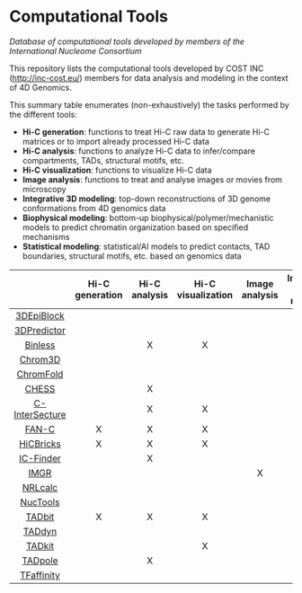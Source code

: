 # Computational Tools
*Database of computational tools developed by members of the International Nucleome Consortium*

This repository lists the computational tools developed by COST INC (http://inc-cost.eu/) members for data analysis and modeling in the context of 4D Genomics.

This summary table enumerates (non-exhaustively) the tasks performed by the different tools:
- **Hi-C generation**: functions to treat Hi-C raw data to generate Hi-C matrices or to import already processed Hi-C data 
- **Hi-C analysis**: functions to analyze Hi-C data to infer/compare compartments, TADs, structural motifs, etc. 
- **Hi-C visualization**: functions to visualize Hi-C data 
- **Image analysis**: functions to treat and analyse images or movies from microscopy 
- **Integrative 3D modeling**: top-down reconstructions of 3D genome conformations from 4D genomics data 
- **Biophysical modeling**: bottom-up biophysical/polymer/mechanistic models to predict chromatin organization based on specified mechanisms 
- **Statistical modeling**: statistical/AI models to predict contacts, TAD boundaries, structural motifs, etc. based on genomics data

|   | Hi-C generation | Hi-C analysis | Hi-C visualization | Image analysis | Integrative 3D modeling | Biophysical modeling | Statistical modeling |
| :---------: | :----: |:----: |:----: |:----: |:----: |:----: |:----: |
| [3DEpiBlock](3DEpiBlock.md) |  |  | | | | X| |
| [3DPredictor](3DPredictor.md) |  |  | | | | |X |
| [Binless](Binless.md) |  | X |X | | | | |
| [Chrom3D](Chrom3D.md) |  |  | | |X | | |
|[ChromFold](ChromFold.md)| |  | | | | X| |
|[CHESS](CHESS.md)| | X | | | | | |
|[C-InterSecture](C-InterSecture.md)|  |X |X| | | | |
|[FAN-C](FAN-C.md) | X | X |X | | | | |
|[HiCBricks](HiCBricks.md)| X | X | X | | | | |
| [IC-Finder](IC-Finder.md)  |   | X | | | | | |
| [IMGR](IMGR.md)  |   |  | | X| X| | |
|[NRLcalc](NRLcalc.md) | |  | |  |  | X | X |
| [NucTools](NucTools.md) |   |  | |  |  | | X |
| [TADbit](TADbit.md) | X | X |X | | X| | |
| [TADdyn](TADdyn.md) |  |  | | | X| | |
| [TADkit](TADkit.md) |  |  |X | | | | |
| [TADpole](TADpole.md) |  | X | | | | | |
| [TFaffinity](TFaffinity.md) | |  | |  |  | X | |
